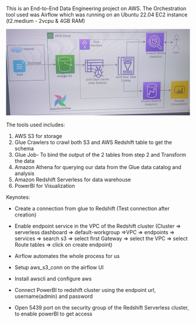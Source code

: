 
This is an End-to-End Data Engineering project on AWS. 
The Orchestration tool used was Airflow which was running on an Ubuntu 22.04 EC2 instance (t2.medium - 2vcpu & 4GB RAM)


<img src = 'images/flow_diagram.jpg' width='800px' />

The tools used includes: 
1. AWS S3 for storage
2. Glue Crawlers to crawl both S3 and AWS Redshift table to get the schema
3. Glue Job- To bind the output of the 2 tables from step 2 and Transform the data
4. Amazon Athena for querying our data from the Glue data catalog and analysis
5. Amazon Redshift Serverless for data warehouse
6. PowerBI for Visualization

Keynotes:
- Create a connection from glue to Redshift (Test connection after creation)
- Enable endpoint service in the VPC of the Redshift cluster
(Cluster => serverless dashboard => default-workgroup =>VPC => endpoints => services => search s3 => select first Gateway => select the VPC => select Route tables => click on create endpoint)

- Airflow automates the whole process for us
- Setup aws_s3_conn on the airflow UI
- Install awscli and configure aws
- Connect PowerBI to redshift cluster using the endpoint url, username(admin) and password
- Open 5439 port on the security group of the Redshift Serverless cluster, to enable powerBI to get access


